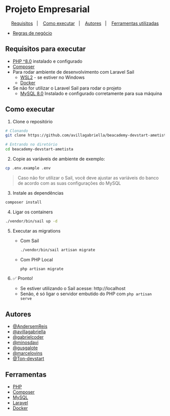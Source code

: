 # Projeto Empresarial

<p align="center">
  <a href="#requisitos-para-executar">Requisitos</a>&nbsp;&nbsp;&nbsp;|&nbsp;&nbsp;&nbsp;
  <a href="#como-executar">Como executar</a>&nbsp;&nbsp;&nbsp;|&nbsp;&nbsp;&nbsp;
  <a href="#autores">Autores</a>&nbsp;&nbsp;&nbsp;|&nbsp;&nbsp;&nbsp;
  <a href="#ferramentas">Ferramentas utilizadas</a>
</p>

-   [Regras de negócio](https://difficult-baryonyx-f99.notion.site/Projeto-Empresarial-1ef26572b7b34692bc77b53d7141eda4)

## Requisitos para executar

-   [PHP ^8.0](https://www.php.net/downloads.php) instalado e configurado
-   [Composer](https://getcomposer.org/download/)
-   Para rodar ambiente de desenvolvimento com Laravel Sail
    -   [WSL2](https://docs.microsoft.com/pt-br/windows/wsl/install) - se estiver no Windows
    -   [Docker](https://docs.docker.com/get-docker/)
-   Se não for utilizar o Laravel Sail para rodar o projeto
    -   [MySQL 8.0](https://www.mysql.com/downloads/) Instalado e configurado corretamente para sua máquina

## Como executar

1. Clone o repositório

```bash
# Clonando
git clone https://github.com/avillagabriella/beacademy-devstart-ametista.git

# Entrando no diretório
cd beacademy-devstart-ametista
```

2. Copie as variáveis de ambiente de exemplo:

```bash
cp .env.example .env
```

> Caso não for utilizar o Sail, você deve ajustar as variáveis do banco de acordo com as suas configurações do MySQL

3. Instale as dependências

```bash
composer install
```

4. Ligar os containers

```bash
./vendor/bin/sail up -d
```

5. Executar as migrations

    - Com Sail
        ```bash
        ./vendor/bin/sail artisan migrate
        ```
    - Com PHP Local
        ```bash
        php artisan migrate
        ```

6. ✅ Pronto!
    - Se estiver utilizando o Sail acesse: http://localhost
    - Senão, é só ligar o servidor embutido do PHP com `php artisan serve`

## Autores

-   [@AndersemReis](https://github.com/andersemreis)
-   [@avillagabriella](https://github.com/avillagabriella)
-   [@gabrielcoder](https://github.com/gabrielcoder)
-   [@minosdavi](https://github.com/Ton-devstart)
-   [@gusgalote](https://www.github.com/gusgalote)
-   [@marcelovins](https://github.com/marcelovins)
-   [@Ton-devstart](https://github.com/minosdavi)

## Ferramentas

-   [PHP](https://www.php.net/)
-   [Composer](https://getcomposer.org/)
-   [MySQL](https://www.mysql.com/)
-   [Laravel](https://laravel.com/)
-   [Docker](https://docker.com/)
